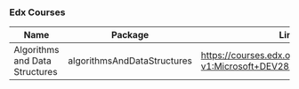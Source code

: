 ### Edx Courses
| Name | Package | Link |
| ------ | ------ | --------|
| Algorithms and Data Structures | algorithmsAndDataStructures | https://courses.edx.org/courses/course-v1:Microsoft+DEV285x+3T2019/course/ |
